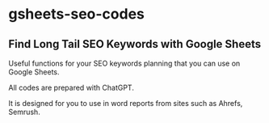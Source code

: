 # gsheets-seo-codes
## Find Long Tail SEO Keywords with Google Sheets

Useful functions for your SEO keywords planning that you can use on Google Sheets.

All codes are prepared with ChatGPT.

It is designed for you to use in word reports from sites such as Ahrefs, Semrush.
